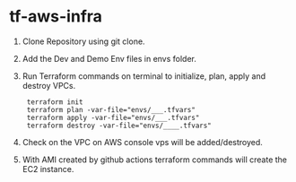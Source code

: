 # tf-aws-infra

1. Clone Repository using git clone.
2. Add the Dev and Demo Env files in envs folder.
3. Run Terraform commands on terminal to initialize, plan, apply   and destroy VPCs.

        terraform init
        terraform plan -var-file="envs/___.tfvars"
        terraform apply -var-file="envs/___.tfvars"
        terraform destroy -var-file="envs/____.tfvars"

4. Check on the VPC on AWS console vps will be added/destroyed.

5. With AMI created by github actions terraform commands will create the EC2 instance.